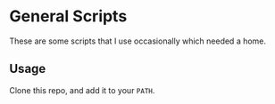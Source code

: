 # General Scripts

These are some scripts that I use occasionally which needed a home.

## Usage

Clone this repo, and add it to your `PATH`.
